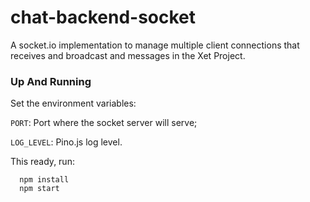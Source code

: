 # chat-backend-socket

A socket.io implementation to manage multiple client connections that receives and broadcast and messages in the Xet Project.

### Up And Running

Set the environment variables:

`PORT`: Port where the socket server will serve;

`LOG_LEVEL`: Pino.js log level.

This ready, run:
```
  npm install
  npm start
```